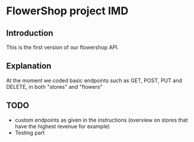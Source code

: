 # FlowerShop project IMD

## Introduction

This is the first version of our flowershop API. 

## Explanation

At the moment we coded basic endpoints such as GET, POST, PUT and DELETE,
in both "stores" and "flowers"


## TODO

- custom endpoints as given in the instructions (overview on stores that have the highest revenue for example)
- Testing part
